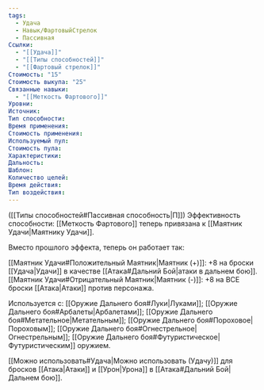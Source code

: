 ```yaml
---
tags:
  - Удача
  - Навык/ФартовыйСтрелок
  - Пассивная
Ссылки:
  - "[[Удача]]"
  - "[[Типы способностей]]"
  - "[[Фартовый стрелок]]"
Стоимость: "15"
Стоимость выкупа: "25"
Связанные навыки:
  - "[[Меткость Фартового]]"
Уровни:
Источник:
Тип способности:
Время применения:
Стоимость применения:
Используемый пул:
Стоимость пула:
Характеристики:
Дальность:
Шаблон:
Количество целей:
Время действия:
Тип воздействия:
---
```

([[Типы способностей#Пассивная способность|П]]) Эффективность способности: [[Меткость Фартового]] теперь привязана к [[Маятник Удачи|Маятнику Удачи]]. 

Вместо прошлого эффекта, теперь он работает так:

[[Маятник Удачи#Положительный Маятник|Маятник (+)]]: +8 на броски [[Удача|Удачи]] в качестве [[Атака#Дальний Бой|атаки в дальнем бою]]. 
[[Маятник Удачи#Отрицательный Маятник|Маятник (-)]]: +8 на ВСЕ броски [[Атака|Атаки]] против персонажа. 

Используется с: [[Оружие Дальнего боя#Луки|Луками]]; [[Оружие Дальнего боя#Арбалеты|Арбалетами]]; [[Оружие Дальнего боя#Метательное|Метательным]]; [[Оружие Дальнего боя#Пороховое|Пороховым]]; [[Оружие Дальнего боя#Огнестрельное|Огнестрельным]]; [[Оружие Дальнего боя#Футуристическое|Футуристическим]] оружием.

[[Можно использовать#Удача|Можно использовать (Удачу)]] для бросков [[Атака|Атаки]] и [[Урон|Урона]] в [[Атака#Дальний Бой|Дальнем бою]].